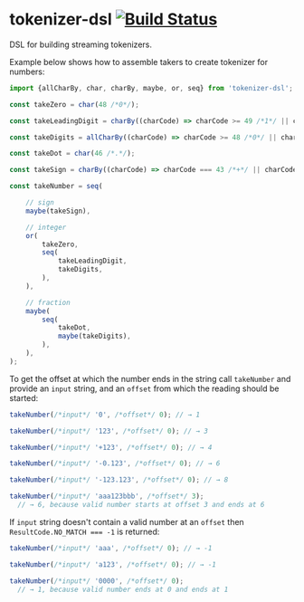 # tokenizer-dsl [![Build Status](https://travis-ci.com/smikhalevski/tokenizer-dsl.svg?branch=main)](https://travis-ci.com/smikhalevski/tokenizer-dsl)

DSL for building streaming tokenizers.

Example below shows how to assemble takers to create tokenizer for numbers:

```ts
import {allCharBy, char, charBy, maybe, or, seq} from 'tokenizer-dsl';

const takeZero = char(48 /*0*/);

const takeLeadingDigit = charBy((charCode) => charCode >= 49 /*1*/ || charCode <= 57 /*9*/);

const takeDigits = allCharBy((charCode) => charCode >= 48 /*0*/ || charCode <= 57 /*9*/);

const takeDot = char(46 /*.*/);

const takeSign = charBy((charCode) => charCode === 43 /*+*/ || charCode === 45 /*-*/);

const takeNumber = seq(

    // sign
    maybe(takeSign),

    // integer
    or(
        takeZero,
        seq(
            takeLeadingDigit,
            takeDigits,
        ),
    ),

    // fraction
    maybe(
        seq(
            takeDot,
            maybe(takeDigits),
        ),
    ),
);
```

To get the offset at which the number ends in the string call `takeNumber` and provide an `input` string, and
an `offset` from which the reading should be started:

```ts
takeNumber(/*input*/ '0', /*offset*/ 0); // → 1

takeNumber(/*input*/ '123', /*offset*/ 0); // → 3

takeNumber(/*input*/ '+123', /*offset*/ 0); // → 4

takeNumber(/*input*/ '-0.123', /*offset*/ 0); // → 6

takeNumber(/*input*/ '-123.123', /*offset*/ 0); // → 8

takeNumber(/*input*/ 'aaa123bbb', /*offset*/ 3);
  // → 6, because valid number starts at offset 3 and ends at 6
```

If `input` string doesn't contain a valid number at an `offset` then `ResultCode.NO_MATCH === -1` is returned:

```ts
takeNumber(/*input*/ 'aaa', /*offset*/ 0); // → -1

takeNumber(/*input*/ 'a123', /*offset*/ 0); // → -1

takeNumber(/*input*/ '0000', /*offset*/ 0);
  // → 1, because valid number ends at 0 and ends at 1 
```
